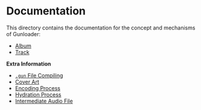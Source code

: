 # Documentation

This directory contains the documentation for the concept and mechanisms of Gunloader:

- [Album](./album.md)
- [Track](./track.md)

**Extra Information**

- [`.gun` File Compiling](./compiling.md)
- [Cover Art](./cover.md)
- [Encoding Process](./encoding.md)
- [Hydration Process](./hydration.md)
- [Intermediate Audio File](./intermediate.md)